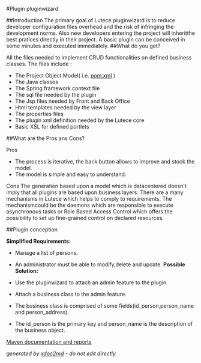 
#Plugin pluginwizard

##Introduction
The primary goal of Lutece pluginwizard is to reduce developer configuration files overhead and the risk of infringing the development norms. Also new developers entering the project will inheritthe best pratices directly in their project. A basic plugin can be conceived in some minutes and executed immediately.
##What do you get?

All the files needed to implement CRUD functionalities on defined business classes. The files include :

* The Project Object Model( i.e. [pom.xml](http://maven.apache.org/guides/introduction/introduction-to-the-pom.html) )
* The Java classes
* The Spring framework context file
* The sql file needed by the plugin
* The Jsp files needed by Front and Back Office
* Html templates needed by the view layer
* The properties files
* The plugin xml definition needed by the Lutece core
* Basic XSL for defined portlets


##What are the Pros ans Cons?


Pros

 
* The process is iterative, the back button allows to improve and stock the model.
* The model is simple and easy to understand.

Cons
The generation based upon a model which is datacentered doesn't imply that all plugins are based upon business layers. There are a many mechanisms in Lutece which helps to comply to requirements. The mechanismcould be the daemons which are responsible to execute asynchronous tasks or Role Based Access Control which offers the possibility to set up fine-grained control on declared resources.

##Plugin conception

 **Simplified Requirements:** 
 
* Manage a list of persons.
* An administrator must be able to modify,delete and update.
 **Possible Solution:** 
 
* Use the pluginwizard to attach an admin feature to the plugin.
* Attach a business class to the admin feature.
* The business class is comprised of some fields(id_person,person_name and person_address).
* The id_person is the primary key and person_name is the description of the business object.



[Maven documentation and reports](http://dev.lutece.paris.fr/plugins/plugin-pluginwizard/)



 *generated by [xdoc2md](https://github.com/lutece-platform/tools-maven-xdoc2md-plugin) - do not edit directly.*
